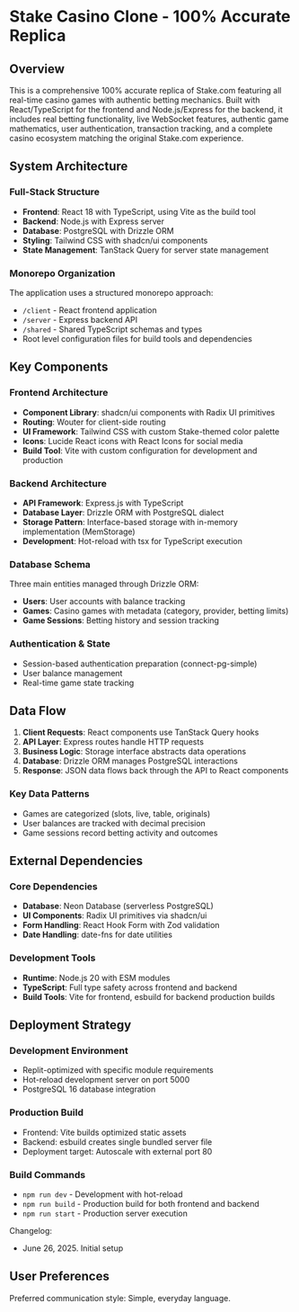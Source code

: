 # Stake Casino Clone - 100% Accurate Replica

## Overview

This is a comprehensive 100% accurate replica of Stake.com featuring all real-time casino games with authentic betting mechanics. Built with React/TypeScript for the frontend and Node.js/Express for the backend, it includes real betting functionality, live WebSocket features, authentic game mathematics, user authentication, transaction tracking, and a complete casino ecosystem matching the original Stake.com experience.

## System Architecture

### Full-Stack Structure
- **Frontend**: React 18 with TypeScript, using Vite as the build tool
- **Backend**: Node.js with Express server
- **Database**: PostgreSQL with Drizzle ORM
- **Styling**: Tailwind CSS with shadcn/ui components
- **State Management**: TanStack Query for server state management

### Monorepo Organization
The application uses a structured monorepo approach:
- `/client` - React frontend application
- `/server` - Express backend API
- `/shared` - Shared TypeScript schemas and types
- Root level configuration files for build tools and dependencies

## Key Components

### Frontend Architecture
- **Component Library**: shadcn/ui components with Radix UI primitives
- **Routing**: Wouter for client-side routing
- **UI Framework**: Tailwind CSS with custom Stake-themed color palette
- **Icons**: Lucide React icons with React Icons for social media
- **Build Tool**: Vite with custom configuration for development and production

### Backend Architecture
- **API Framework**: Express.js with TypeScript
- **Database Layer**: Drizzle ORM with PostgreSQL dialect
- **Storage Pattern**: Interface-based storage with in-memory implementation (MemStorage)
- **Development**: Hot-reload with tsx for TypeScript execution

### Database Schema
Three main entities managed through Drizzle ORM:
- **Users**: User accounts with balance tracking
- **Games**: Casino games with metadata (category, provider, betting limits)
- **Game Sessions**: Betting history and session tracking

### Authentication & State
- Session-based authentication preparation (connect-pg-simple)
- User balance management
- Real-time game state tracking

## Data Flow

1. **Client Requests**: React components use TanStack Query hooks
2. **API Layer**: Express routes handle HTTP requests
3. **Business Logic**: Storage interface abstracts data operations
4. **Database**: Drizzle ORM manages PostgreSQL interactions
5. **Response**: JSON data flows back through the API to React components

### Key Data Patterns
- Games are categorized (slots, live, table, originals)
- User balances are tracked with decimal precision
- Game sessions record betting activity and outcomes

## External Dependencies

### Core Dependencies
- **Database**: Neon Database (serverless PostgreSQL)
- **UI Components**: Radix UI primitives via shadcn/ui
- **Form Handling**: React Hook Form with Zod validation
- **Date Handling**: date-fns for date utilities

### Development Tools
- **Runtime**: Node.js 20 with ESM modules
- **TypeScript**: Full type safety across frontend and backend
- **Build Tools**: Vite for frontend, esbuild for backend production builds

## Deployment Strategy

### Development Environment
- Replit-optimized with specific module requirements
- Hot-reload development server on port 5000
- PostgreSQL 16 database integration

### Production Build
- Frontend: Vite builds optimized static assets
- Backend: esbuild creates single bundled server file
- Deployment target: Autoscale with external port 80

### Build Commands
- `npm run dev` - Development with hot-reload
- `npm run build` - Production build for both frontend and backend
- `npm run start` - Production server execution

Changelog:
- June 26, 2025. Initial setup

## User Preferences

Preferred communication style: Simple, everyday language.